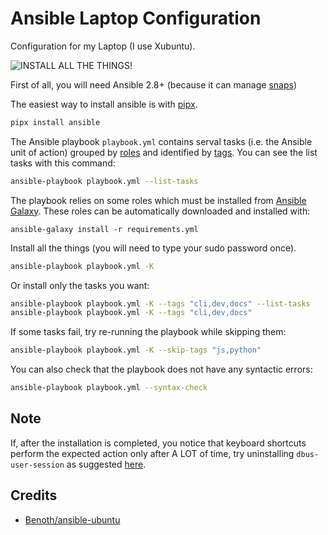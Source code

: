 # Ansible Laptop Configuration

Configuration for my Laptop (I use Xubuntu).

![INSTALL ALL THE THINGS!](https://github.com/jackdbd/ansible-laptop/blob/master/install-all-the-things.jpg "INSTALL ALL THE THINGS!")

First of all, you will need Ansible 2.8+ (because it can manage [snaps](https://docs.ansible.com/ansible/latest/modules/snap_module.html))

The easiest way to install ansible is with [pipx](https://github.com/pipxproject/pipx).

```sh
pipx install ansible
```

The Ansible playbook `playbook.yml` contains serval tasks (i.e. the Ansible unit of action) grouped by [roles](https://docs.ansible.com/ansible/latest/user_guide/playbooks_reuse_roles.html) and identified by [tags](https://docs.ansible.com/ansible/latest/user_guide/playbooks_tags.html). You can see the list tasks with this command:

```sh
ansible-playbook playbook.yml --list-tasks
```

The playbook relies on some roles which must be installed from [Ansible Galaxy](https://galaxy.ansible.com/home). These roles can be automatically downloaded and installed with:

```shell
ansible-galaxy install -r requirements.yml
```

Install all the things (you will need to type your sudo password once).

```sh
ansible-playbook playbook.yml -K
```

Or install only the tasks you want:

```sh
ansible-playbook playbook.yml -K --tags "cli,dev,docs" --list-tasks
ansible-playbook playbook.yml -K --tags "cli,dev,docs"
```

If some tasks fail, try re-running the playbook while skipping them:

```sh
ansible-playbook playbook.yml -K --skip-tags "js,python"
```

You can also check that the playbook does not have any syntactic errors:

```sh
ansible-playbook playbook.yml --syntax-check
```

## Note

If, after the installation is completed, you notice that keyboard shortcuts perform the expected action only after A LOT of time, try uninstalling `dbus-user-session` as suggested [here](https://askubuntu.com/a/916263/731701).

## Credits

- [Benoth/ansible-ubuntu](https://github.com/Benoth/ansible-ubuntu)
